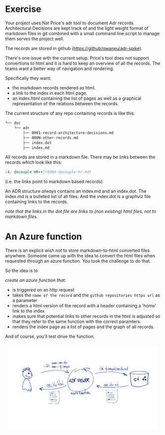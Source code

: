 # Exercise

Your project uses Nat Price's adr tool to document Adr records.
Architectural Decisions are kept track of and the light weight format of markdown files in git combined with a small command line script to manage them serves the project well.

The records are stored in github ([https://github/qwaneu/adr-spike](https://github.com/qwaneu/adr-spike/)).

There's one issue with the current setup. Price's tool does not support convertions to html and it is hard to keep an overview of all the records. The teams want a better way of navigation and rendering. 

Specifically they want:

* the markdown records rendered as html.
* a link to the index in each html page.
* an index.html containing the list of pages as well as a graphical representation of the relations between the records.


The current structure of any repo containing records is like this:

```
└── doc
    └── adr
        ├── 0001-record-architecture-decisions.md
        ├── 000N-other-records.md
        ├── index.dot
        ├── index.md
```

All records are stored in a markdown file. There may be links between the records which look like this:

```markdown
[4. decouple HR++](0004-decouple-hr.md)
```
(i.e. the links point to markdown based records)

An ADR structure _always_ contains an index.md and an index.dot. The index.md is a bulleted list of all files. And the index.dot is a graphviz file containing links to the records. 

_note that the links in the dot file are links to (non existing) html files, not to markdown files._

# An Azure function

There is an explicit wish not to store markdown-to-html converted files anywhere. Someone came up with the idea to 
convert the html files when requested through an azure function. You took the challenge to do that.

So the idea is to 

*create an azure function that:*

* is triggered on an http request
* takes the `name of the record` and the `github repositories https url` as a parameter
* renders a html version of the record with a header containing a 'home' link to the index
* makes sure that potential links to other records in the html is adjusted so that they refer to the same function with the correct paramters.
* renders the index page as a list of pages and the graph of all records. 

And of course, you'll test drive the function.

![adr viewer](images/Adrviewer.svg)
